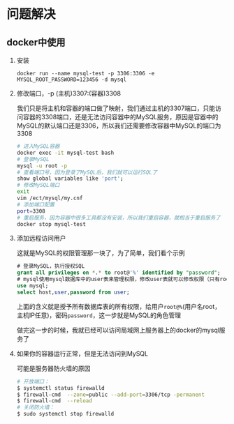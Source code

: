 # 问题解决

## docker中使用

1. 安装

   ````docker run --name mysql-test -p 3306:3306 -e MYSQL_ROOT_PASSWORD=123456 -d mysql````
   
2. 修改端口，-p (主机)3307:(容器)3308

   我们只是将主机和容器的端口做了映射，我们通过主机的3307端口，只能访问容器的3308端口，还是无法访问容器中的MySQL服务，原因是容器中的MySQL的默认端口还是3306，所以我们还需要修改容器中MySQL的端口为3308

   ```bash
   # 进入MySQL容器
   docker exec -it mysql-test bash
   # 登录MySQL
   mysql -u root -p
   # 查看端口号，因为登录了MySQL后，我们就可以运行SQL了
   show global variables like 'port';
   # 修改MySQL端口
   exit
   vim /ect/mysql/my.cnf
   # 添加端口配置
   port=3308
   # 重启服务，因为容器中很多工具都没有安装，所以我们重启容器，就相当于重启服务了
   docker stop mysql-test
   ```

3. 添加远程访问用户

   这就是MySQL的权限管理那一块了，为了简单，我们看个示例

   ```sql
   # 登录MySQL，执行授权SQL
   grant all privileges on *.* to root@'%' identified by "password";
   # mysql使用mysql数据库中的user表来管理权限，修改user表就可以修改权限（只有root账号可以修改）
   use mysql;
   select host,user,password from user;
   ```

   上面的含义就是授予所有数据库表的所有权限，给用户`root@%`(用户名root，主机IP任意)，密码`password`，这一步就是MySQL的角色管理

   做完这一步的时候，我就已经可以访问局域网上服务器上的docker的mysql服务了

4. 如果你的容器运行正常，但是无法访问到MySQL

   可能是服务器防火墙的原因

   ```bash
   # 开放端口：
   $ systemctl status firewalld
   $ firewall-cmd  --zone=public --add-port=3306/tcp -permanent
   $ firewall-cmd  --reload
   # 关闭防火墙：
   $ sudo systemctl stop firewalld
   ```

   

